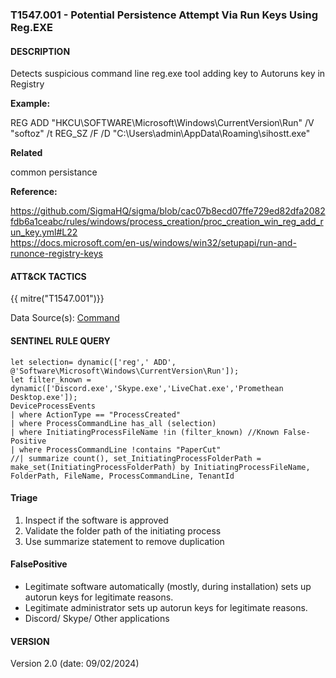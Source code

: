 ### T1547.001 - Potential Persistence Attempt Via Run Keys Using Reg.EXE

#### DESCRIPTION

Detects suspicious command line reg.exe tool adding key to Autoruns key in Registry

**Example:**

REG ADD "HKCU\\SOFTWARE\\Microsoft\\Windows\\CurrentVersion\\Run" /V "softoz" /t REG_SZ /F /D "C:\\Users\\admin\\AppData\\Roaming\\sihostt.exe"

**Related**

common persistance

**Reference:**

https://github.com/SigmaHQ/sigma/blob/cac07b8ecd07ffe729ed82dfa2082fdb6a1ceabc/rules/windows/process_creation/proc_creation_win_reg_add_run_key.yml#L22 <br>
https://docs.microsoft.com/en-us/windows/win32/setupapi/run-and-runonce-registry-keys <br>

#### ATT&CK TACTICS

{{ mitre("T1547.001")}}

Data Source(s): [Command](https://attack.mitre.org/datasources/DS0017/)

#### SENTINEL RULE QUERY

```
let selection= dynamic(['reg',' ADD', @'Software\Microsoft\Windows\CurrentVersion\Run']);
let filter_known = dynamic(['Discord.exe','Skype.exe','LiveChat.exe','Promethean Desktop.exe']);
DeviceProcessEvents
| where ActionType == "ProcessCreated"
| where ProcessCommandLine has_all (selection)
| where InitiatingProcessFileName !in (filter_known) //Known False-Positive
| where ProcessCommandLine !contains "PaperCut"
//| summarize count(), set_InitiatingProcessFolderPath = make_set(InitiatingProcessFolderPath) by InitiatingProcessFileName, FolderPath, FileName, ProcessCommandLine, TenantId
```

#### Triage

1. Inspect if the software is approved
1. Validate the folder path of the initiating process
1. Use summarize statement to remove duplication

#### FalsePositive

- Legitimate software automatically (mostly, during installation) sets up autorun keys for legitimate reasons.
- Legitimate administrator sets up autorun keys for legitimate reasons.
- Discord/ Skype/ Other applications

#### VERSION

Version 2.0 (date: 09/02/2024)
